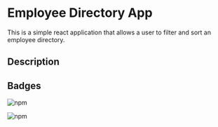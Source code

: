 # Employee Directory App
This is a simple react application that allows a user to filter and sort an employee directory.

## Description

## Badges
![npm](https://img.shields.io/npm/v/react?label=react&style=plastic)

![npm](https://img.shields.io/npm/v/react-bootstrap?label=react-bootstrap&style=plastic)


